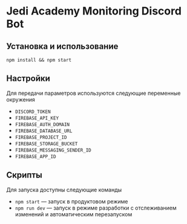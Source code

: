 # Jedi Academy Monitoring Discord Bot

## Установка и использование

```
npm install && npm start
```

## Настройки
Для передачи параметров используются следующие переменные окружения
- ```DISCORD_TOKEN```
- ```FIREBASE_API_KEY```
- ```FIREBASE_AUTH_DOMAIN```
- ```FIREBASE_DATABASE_URL```
- ```FIREBASE_PROJECT_ID```
- ```FIREBASE_STORAGE_BUCKET```
- ```FIREBASE_MESSAGING_SENDER_ID```
- ```FIREBASE_APP_ID```

## Скрипты
Для запуска доступны следующие команды
- ```npm start``` — запуск в продуктовом режиме
- ```npm run dev``` — запуск в режиме разработки с отслеживанием изменений и автоматическим перезапуском
